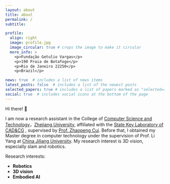 ```yaml
---
layout: about
title: about
permalink: /
subtitle: 

profile:
  align: right
  image: profile.jpg
  image_circular: true # crops the image to make it circular
  more_info: >
    <p>Fundação Getulio Vargas</p>
    <p>190 Praia de Botafogo</p>
    <p>Rio de Janeiro 22250</p>
    <p>Brazil</p>

news: true  # includes a list of news items
latest_posts: false  # includes a list of the newest posts
selected_papers: true # includes a list of papers marked as "selected={true}"
social: true  # includes social icons at the bottom of the page
---
```


Hi there! 👋

I am now a research assistant in the  College of [Computer Science and Technology](http://www.cs.zju.edu.cn/)，[Zhejiang University](https://www.zju.edu.cn/english/),  affiliated with the [State Key Laboratory of CAD&CG](http://www.cad.zju.edu.cn/index.html) , supervised 
by [Prof. Zhaopeng Cui](https://zhpcui.github.io/). Before that, I obtained my Master degree in computer technology under the supervision of  Prof. Li Yang at [China Jiliang University](https://www.cjlu.edu.cn/). My research interest is 3D vision, especially slam and robotics.

Research interests:
  - **Robotics**
  - **3D vision**
  - **Embodied AI**

